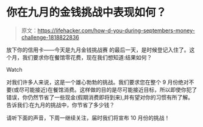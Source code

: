 # 你在九月的金钱挑战中表现如何？

> 原文：<https://lifehacker.com/how-d-you-during-septembers-money-challenge-1818822836>

放下你的信用卡——今天是九月金钱挑战赛 的最后一天，是时候登记入住了。这个月，我们要求你在餐馆零花费，现在我们想知道:结果如何？

Watch

对我们许多人来说，这是一个雄心勃勃的挑战。我们要求您在整个 9 月份绝对不要(或尽可能接近)在餐馆消费。这样做的目的是尽可能接近目标，所以即使你犯了错误，你仍然节省了一些现金(假期消费即将到来),并有望对你的习惯有所了解。告诉我们:在九月的挑战中，你节省了多少钱？

请听下面的声音，下周一继续关注，届时我们将宣布 10 月份的挑战！